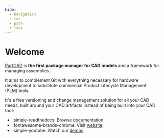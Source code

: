 ```yaml
---
hide:
  - navigation
  - toc
  - path
  - tabs
---
```


# Welcome

[PartCAD] is **the first package manager for CAD models** and a framework for managing assemblies.

It aims to complement Git with everything necessary for hardware development to substitute commercial Product Lifecycle
Management (PLM) tools.

It's a free versioning and change management solution for all your CAD needs, built around your CAD artifacts instead of
being built into your CAD tool:

- :simple-readthedocs: Browse [documentation].
- :fontawesome-brands-chrome: Visit [website].
- :simple-youtube: Watch our [demos].

[demos]: https://youtube.com/@PartCAD
[documentation]: https://partcad.readthedocs.io/en/latest/?badge=latest
[website]: https://partcad.org/
[PartCAD]: https://partcad.org/
